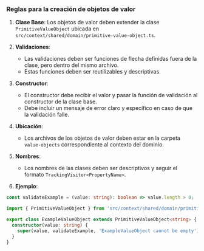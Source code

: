 ### Reglas para la creación de objetos de valor

1. **Clase Base**: Los objetos de valor deben extender la clase `PrimitiveValueObject` ubicada en `src/context/shared/domain/primitive-value-object.ts`.

2. **Validaciones**:
   - Las validaciones deben ser funciones de flecha definidas fuera de la clase, pero dentro del mismo archivo.
   - Estas funciones deben ser reutilizables y descriptivas.

3. **Constructor**:
   - El constructor debe recibir el valor y pasar la función de validación al constructor de la clase base.
   - Debe incluir un mensaje de error claro y específico en caso de que la validación falle.

4. **Ubicación**:
   - Los archivos de los objetos de valor deben estar en la carpeta `value-objects` correspondiente al contexto del dominio.

5. **Nombres**:
   - Los nombres de las clases deben ser descriptivos y seguir el formato `TrackingVisitor<PropertyName>`.

6. **Ejemplo**:
```typescript
const validateExample = (value: string): boolean => value.length > 0;

import { PrimitiveValueObject } from 'src/context/shared/domain/primitive-value-object';

export class ExampleValueObject extends PrimitiveValueObject<string> {
  constructor(value: string) {
    super(value, validateExample, 'ExampleValueObject cannot be empty');
  }
}
```